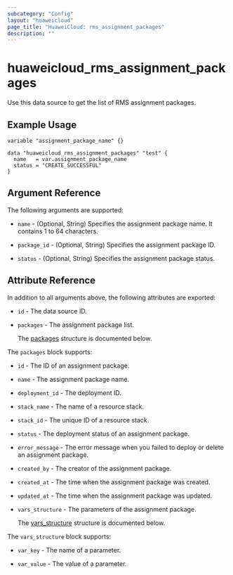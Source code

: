 ```yaml
---
subcategory: "Config"
layout: "huaweicloud"
page_title: "HuaweiCloud: rms_assignment_packages"
description: ""
---
```


# huaweicloud_rms_assignment_packages

Use this data source to get the list of RMS assignment packages.

## Example Usage

```hcl
variable "assignment_package_name" {}

data "huaweicloud_rms_assignment_packages" "test" {
  name   = var.assignment_package_name
  status = "CREATE_SUCCESSFUL"
}
```

## Argument Reference

The following arguments are supported:

* `name` - (Optional, String) Specifies the assignment package name. It contains 1 to 64 characters.

* `package_id` - (Optional, String) Specifies the assignment package ID.

* `status` - (Optional, String) Specifies the assignment package status.

## Attribute Reference

In addition to all arguments above, the following attributes are exported:

* `id` - The data source ID.

* `packages` - The assignment package list.

  The [packages](#packages_struct) structure is documented below.

<a name="packages_struct"></a>
The `packages` block supports:

* `id` - The ID of an assignment package.

* `name` - The assignment package name.

* `deployment_id` - The deployment ID.

* `stack_name` - The name of a resource stack.

* `stack_id` - The unique ID of a resource stack.

* `status` - The deployment status of an assignment package.

* `error_message` - The error message when you failed to deploy or delete an assignment package.

* `created_by` - The creator of the assignment package.

* `created_at` - The time when the assignment package was created.

* `updated_at` - The time when the assignment package was updated.

* `vars_structure` - The parameters of the assignment package.

  The [vars_structure](#packages_vars_structure_struct) structure is documented below.

<a name="packages_vars_structure_struct"></a>
The `vars_structure` block supports:

* `var_key` - The name of a parameter.

* `var_value` - The value of a parameter.
